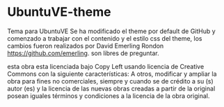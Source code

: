 UbuntuVE-theme
==============

Tema para UbuntuVE
Se ha modificado el theme por default de GitHub y comenzado a trabajar con el contenido y el estilo css del theme, 
los cambios fueron realizados por David Emerling Rondon https://github.com/emerling.  son libres de preguntar.

esta obra esta licenciada bajo Copy Left  usando licencia de Creative Commons
con la siguiente características:
A otros, modificar y ampliar la obra para fines no comerciales, siempre y cuando se de crédito a su (s) autor (es) 
y la licencia de las nuevas obras creadas a partir de la original posean iguales términos y condiciones a la licencia de la obra original.
